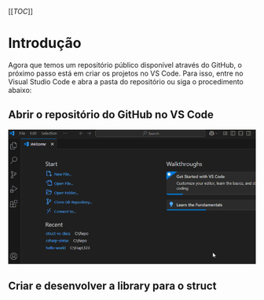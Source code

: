 [[_TOC_]]

# Introdução

Agora que temos um repositório público disponível através do GitHub, o próximo passo está em criar os projetos no VS Code. Para isso, entre no Visual Studio Code e abra a pasta do repositório ou siga o procedimento abaixo:

## Abrir o repositório do GitHub no VS Code

![animacao.gif](/.attachments/animacao-b52fbd7d-c3d0-4383-8232-2ddccee63a17.gif)

## Criar e desenvolver a library para o struct


